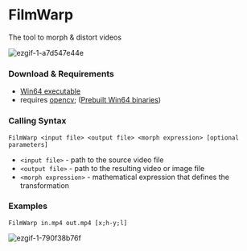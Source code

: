 # FilmWarp
The tool to morph & distort videos  

![ezgif-1-a7d547e44e](https://user-images.githubusercontent.com/11349690/28335444-167668fe-6c07-11e7-8a37-43b5a5b2f1b8.gif)

### Download & Requirements

- [Win64 executable](https://sourceforge.net/projects/filmwarp/files/FilmWarp.exe/download)
- requires [opencv](http://opencv.org/releases.html); ([Prebuilt Win64 binaries](https://sourceforge.net/projects/filmwarp/files/opencv.zip/download))

### Calling Syntax

    FilmWarp <input file> <output file> <morph expression> [optional parameters]

- `<input file>` - path to the source video file
- `<output file>` - path to the resulting video or image file
- `<morph expression>` - mathematical expression that defines the transformation

### Examples

    FilmWarp in.mp4 out.mp4 [x;h-y;l]
![ezgif-1-790f38b76f](https://user-images.githubusercontent.com/11349690/28335541-696e0bd4-6c07-11e7-9662-996020434474.gif)


